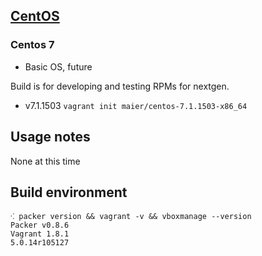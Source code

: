 ## [CentOS](http://centos.org)

### Centos 7

* Basic OS, future

Build is for developing and testing RPMs for nextgen.

* v7.1.1503 `vagrant init maier/centos-7.1.1503-x86_64`

## Usage notes

None at this time

## Build environment

```shell
⁖ packer version && vagrant -v && vboxmanage --version
Packer v0.8.6
Vagrant 1.8.1
5.0.14r105127
```
